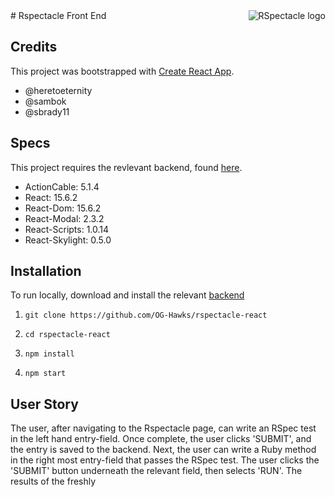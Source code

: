 <img src='https://user-images.githubusercontent.com/21227322/31186462-b4bfc6ea-a8fc-11e7-8e5a-89d6530ef596.png' alt='RSpectacle logo' title='rspectacle' align='right' />
# Rspectacle Front End


## Credits
This project was bootstrapped with [Create React App](https://github.com/facebookincubator/create-react-app).
- @heretoeternity
- @sambok
- @sbrady11

## Specs
This project requires the revlevant backend, found [here](https://github.com/OG-Hawks/rspectacle-railsAPI).

  - ActionCable: 5.1.4
  - React: 15.6.2
  - React-Dom: 15.6.2
  - React-Modal: 2.3.2
  - React-Scripts: 1.0.14
  - React-Skylight: 0.5.0

## Installation
To run locally, download and install the relevant [backend](https://github.com/OG-Hawks/rspectacle-railsAPI)

1. `git clone https://github.com/OG-Hawks/rspectacle-react`

2. `cd rspectacle-react`

3. `npm install`

4. `npm start`

## User Story
The user, after navigating to the Rspectacle page, can write an RSpec test in the left hand entry-field. Once complete, the user clicks 'SUBMIT', and the entry is saved to the backend. Next, the user can write a Ruby method in the right most entry-field that passes the RSpec test. The user clicks the 'SUBMIT' button underneath the relevant field, then selects 'RUN'. The results of the freshly 
